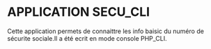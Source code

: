# APPLICATION SECU_CLI

Cette application permets de connaittre les info baisic du numéro de sécurite sociale.Il a été ecrit en mode console PHP_CLI.

[^1]: Sans suiste.